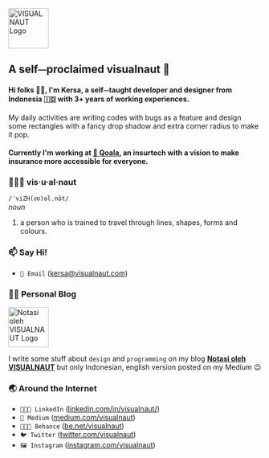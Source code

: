 <img src="https://i.imgur.com/tnRlE7O.png" alt="VISUALNAUT Logo" width="80px" />

## A self⏤proclaimed visualnaut 🚀

#### Hi folks 👋🏻, I'm Kersa, **a self⏤taught developer and designer** from Indonesia 🇮🇩 with 3+ years of working experiences.<br>
My daily activities are writing codes with bugs as a feature and design some rectangles with a fancy drop shadow and extra corner radius to make it pop.

#### Currently I'm working at [🐨 Qoala](https://www.qoala.app/), an insurtech with a vision to make insurance more accessible for everyone.

### 👨🏻‍🚀 vis·u·al·naut 
`/ˈviZH(o͞o)əlˌnôt/`
<br> _noun_ <br>
1. a person who is trained to travel through lines, shapes, forms and colours.

### 📫 Say Hi!
- `📧 Email` (kersa@visualnaut.com)

### ✍🏻 Personal Blog
<img src="https://i.imgur.com/0IyhVkX.png" alt="Notasi oleh VISUALNAUT Logo" width="80px" />

I write some stuff about `design` and `programming` on my blog **[Notasi oleh VISUALNAUT](https://notasi.visualnaut.com)** 
but only Indonesian, english version posted on my Medium 😉

### 🌏 Around the Internet

- `👨🏻‍💼 LinkedIn` ([linkedin.com/in/visualnaut/](https://www.linkedin.com/in/visualnaut/))
- `📓 Medium` ([medium.com/visualnaut](https://medium.com/visualnaut))
- `👨🏻‍🎨 Behance` ([be.net/visualnaut](https://be.net/visualnaut))
- `🐦 Twitter` ([twitter.com/visualnaut](https://twitter.com/visualnaut))
- `🖼 Instagram` ([instagram.com/visualnaut](https://instagram.com/visualnaut))
